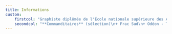```yaml
---
title: Informations
custom:
    firstcol: "Graphiste diplômée de l'École nationale supérieure des Arts Décoratifs, Paris  \n  \nCoco Velten - atelier 355  \n16 rue Bernard du Bois  \n13001 Marseille  \n  \nsolie@soliemorin.fr  \n(+33) 6 32 94 83 08  \n  \n**Portfolio sur demande**\n"
    secondcol: "**Commanditaires** (sélection)\n+ Frac Sud\n+ Odéon - Théâtre de l'Europe (maquettiste)\n+ École nationale supérieure des Arts Décoratifs, Paris\n+ Julia Gault\n+ Atelier Aïno\n+ Samuel Coquereau architecture\n+ Mahos architectes\n+ École des Sens\n+ Florent Grenier, _Secrets de succulentes du Namaqualand_\n+ Compagnie Myriam Soulanges  \n  \n**Enseignement**\n+ École Intuit lab, Aix-Marseille (2020 - 2023)  \n  \n**Workshops et interventions**\n+ Centre éducatif fermé - Les Cèdres, Marseille (2020 - 2023)\n+ École Intuit lab, Marseille (2023)\n+ Formation Intuit Pro, Marseille (2021)\n\n**Commanditaires** (sélection)\n+ Frac Sud\n+ Odéon - Théâtre de l'Europe (maquettiste)\n+ École nationale supérieure des Arts Décoratifs, Paris\n+ Julia Gault\n+ Atelier Aïno\n+ Samuel Coquereau architecture\n+ Mahos architectes\n+ École des Sens\n+ Florent Grenier, _Secrets de succulentes du Namaqualand_\n+ Compagnie Myriam Soulanges  \n  \n**Enseignement**\n+ École Intuit lab, Aix-Marseille (2020 - 2023)  \n  \n**Workshops et interventions**\n+ Centre éducatif fermé - Les Cèdres, Marseille (2020 - 2023)\n+ École Intuit lab, Marseille (2023)\n+ Formation Intuit Pro, Marseille (2021)"
---
```



